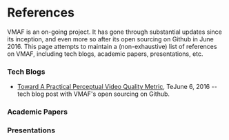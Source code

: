 References
===================

VMAF is an on-going project. It has gone through substantial updates since its inception, and even more so after its open sourcing on Github in June 2016. This page attempts to maintain a (non-exhaustive) list of references on VMAF, including tech blogs, academic papers, presentations, etc.

### Tech Blogs 

  - [Toward A Practical Perceptual Video Quality Metric](https://medium.com/netflix-techblog/toward-a-practical-perceptual-video-quality-metric-653f208b9652), TeJune 6, 2016 -- tech blog post with VMAF's open sourcing on Github.


### Academic Papers

### Presentations

